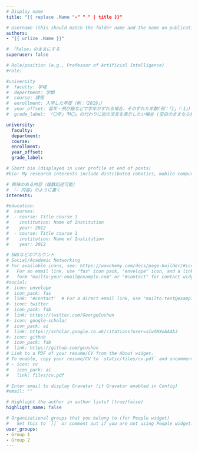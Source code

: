 ```yaml
---
# Display name
title: "{{ replace .Name "-" " " | title }}"

# Username (this should match the folder name and the name on publications)
authors:
- "{{ urlize .Name }}"

# 「false」のままにする
superuser: false

# Role/position (e.g., Professor of Artificial Intelligence)
#role:

#university
#  faculty: 学域
#  department: 学類
#  course: 課程
#  enrollment: 入学した年度（例：「2019」）
#  year_offset: 留年・飛び級などで学年がずれる場合、そのずれた年数(例：「1」「-1」) (空白のままなら無視される)
#  grade_label: 「〇年」「M〇」の代わりに別の文言を表示したい場合 (空白のままなら無視される)

university:
  faculty: 
  department: 
  course: 
  enrollment: 
  year_offset: 
  grade_label:

# Short bio (displayed in user profile at end of posts)
#bio: My research interests include distributed robotics, mobile computing and programmable matter.

# 興味のある内容（複数記述可能）
# 「- 内容」のように書く
interests:

#education:
#  courses:
#  - course: Title course 1
#    institution: Name of Institution
#    year: 2012
#  - course: Title course 1
#    institution: Name of Institution
#    year: 2012

# SNSなどのアカウント
# Social/Academic Networking
# For available icons, see: https://wowchemy.com/docs/page-builder/#icons
#   For an email link, use "fas" icon pack, "envelope" icon, and a link in the
#   form "mailto:your-email@example.com" or "#contact" for contact widget.
#social:
#- icon: envelope
#  icon_pack: fas
#  link: '#contact'  # For a direct email link, use "mailto:test@example.org".
#- icon: twitter
#  icon_pack: fab
#  link: https://twitter.com/GeorgeCushen
#- icon: google-scholar
#  icon_pack: ai
#  link: https://scholar.google.co.uk/citations?user=sIwtMXoAAAAJ
#- icon: github
#  icon_pack: fab
#  link: https://github.com/gcushen
# Link to a PDF of your resume/CV from the About widget.
# To enable, copy your resume/CV to `static/files/cv.pdf` and uncomment the lines below.
# - icon: cv
#   icon_pack: ai
#   link: files/cv.pdf

# Enter email to display Gravatar (if Gravatar enabled in Config)
#email: ""

# Highlight the author in author lists? (true/false)
highlight_name: false

# Organizational groups that you belong to (for People widget)
#   Set this to `[]` or comment out if you are not using People widget.
user_groups:
- Group 1
- Group 2
---
```

